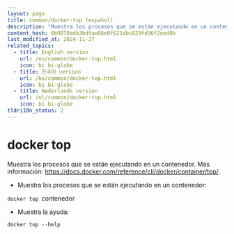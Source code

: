 ```yaml
---
layout: page
title: common/docker-top (español)
description: "Muestra los procesos que se están ejecutando en un contenedor."
content_hash: 6b9870adb3bdfae86e0f621dbc829fd36f2eed0b
last_modified_at: 2024-11-27
related_topics:
  - title: English version
    url: /en/common/docker-top.html
    icon: bi bi-globe
  - title: 한국어 version
    url: /ko/common/docker-top.html
    icon: bi bi-globe
  - title: Nederlands version
    url: /nl/common/docker-top.html
    icon: bi bi-globe
tldri18n_status: 2
---
```

# docker top

Muestra los procesos que se están ejecutando en un contenedor.
Más información: <https://docs.docker.com/reference/cli/docker/container/top/>.

- Muestra los procesos que se están ejecutando en un contenedor:

`docker top `<span class="tldr-var badge badge-pill bg-dark-lm bg-white-dm text-white-lm text-dark-dm font-weight-bold">contenedor</span>

- Muestra la ayuda:

`docker top --help`
